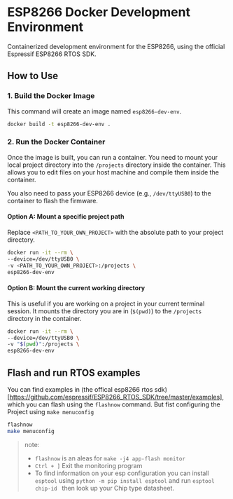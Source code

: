 # ESP8266 Docker Development Environment

Containerized development environment for the ESP8266, using the official Espressif ESP8266 RTOS SDK.

## How to Use

### 1. Build the Docker Image

This command will create an image named `esp8266-dev-env`.

```bash
docker build -t esp8266-dev-env .
```

### 2. Run the Docker Container

Once the image is built, you can run a container. You need to mount your local project directory into the `/projects` directory inside the container. This allows you to edit files on your host machine and compile them inside the container.

You also need to pass your ESP8266 device (e.g., `/dev/ttyUSB0`) to the container to flash the firmware.

#### Option A: Mount a specific project path

Replace `<PATH_TO_YOUR_OWN_PROJECT>` with the absolute path to your project directory.

```bash
docker run -it --rm \
--device=/dev/ttyUSB0 \
-v <PATH_TO_YOUR_OWN_PROJECT>:/projects \
esp8266-dev-env
```

#### Option B: Mount the current working directory

This is useful if you are working on a project in your current terminal session. It mounts the directory you are in (`$(pwd)`) to the `/projects` directory in the container.

```bash
docker run -it --rm \
--device=/dev/ttyUSB0 \
-v "$(pwd)":/projects \
esp8266-dev-env
```
## Flash and run RTOS examples

You can find examples in (the offical esp8266 rtos sdk)[https://github.com/espressif/ESP8266_RTOS_SDK/tree/master/examples], which you can flash using the `flashnow` command. But fist configuring the Project using `make menuconfig`

```bash
flashnow
make menuconfig
```

> note:
>  - `flashnow` is an aleas for `make -j4 app-flash monitor`
>  - `Ctrl + ]` Exit the monitoring program
>  - To find information on your esp configuration you can install `esptool` using `python -m pip install esptool` and run `esptool chip-id ` then look up your Chip type datasheet.
